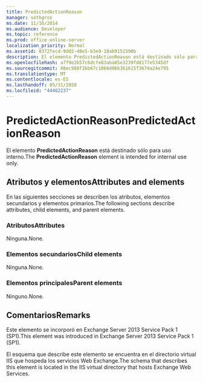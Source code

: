 ```yaml
---
title: PredictedActionReason
manager: sethgros
ms.date: 11/16/2014
ms.audience: Developer
ms.topic: reference
ms.prod: office-online-server
localization_priority: Normal
ms.assetid: 8372fecd-9dd2-40e5-b3e9-18ab9151590b
description: El elemento PredictedActionReason está destinado sólo para uso interno.
ms.openlocfilehash: a7f9e2b57c6dcfe83aba85e3239fd8177e5345df
ms.sourcegitcommit: 88ec988f2bb67c1866d06b361615f3674a24e795
ms.translationtype: MT
ms.contentlocale: es-ES
ms.lasthandoff: 05/31/2020
ms.locfileid: "44462237"
---
```

# <a name="predictedactionreason"></a><span data-ttu-id="62022-103">PredictedActionReason</span><span class="sxs-lookup"><span data-stu-id="62022-103">PredictedActionReason</span></span>

<span data-ttu-id="62022-104">El elemento **PredictedActionReason** está destinado sólo para uso interno.</span><span class="sxs-lookup"><span data-stu-id="62022-104">The **PredictedActionReason** element is intended for internal use only.</span></span> 

## <a name="attributes-and-elements"></a><span data-ttu-id="62022-105">Atributos y elementos</span><span class="sxs-lookup"><span data-stu-id="62022-105">Attributes and elements</span></span>

<span data-ttu-id="62022-106">En las siguientes secciones se describen los atributos, elementos secundarios y elementos primarios.</span><span class="sxs-lookup"><span data-stu-id="62022-106">The following sections describe attributes, child elements, and parent elements.</span></span>
  
### <a name="attributes"></a><span data-ttu-id="62022-107">Atributos</span><span class="sxs-lookup"><span data-stu-id="62022-107">Attributes</span></span>

<span data-ttu-id="62022-108">Ninguna.</span><span class="sxs-lookup"><span data-stu-id="62022-108">None.</span></span>
  
### <a name="child-elements"></a><span data-ttu-id="62022-109">Elementos secundarios</span><span class="sxs-lookup"><span data-stu-id="62022-109">Child elements</span></span>

<span data-ttu-id="62022-110">Ninguna.</span><span class="sxs-lookup"><span data-stu-id="62022-110">None.</span></span>
  
### <a name="parent-elements"></a><span data-ttu-id="62022-111">Elementos principales</span><span class="sxs-lookup"><span data-stu-id="62022-111">Parent elements</span></span>

<span data-ttu-id="62022-112">Ninguno.</span><span class="sxs-lookup"><span data-stu-id="62022-112">None.</span></span>
  
## <a name="remarks"></a><span data-ttu-id="62022-113">Comentarios</span><span class="sxs-lookup"><span data-stu-id="62022-113">Remarks</span></span>

<span data-ttu-id="62022-114">Este elemento se incorporó en Exchange Server 2013 Service Pack 1 (SP1).</span><span class="sxs-lookup"><span data-stu-id="62022-114">This element was introduced in Exchange Server 2013 Service Pack 1 (SP1).</span></span>
  
<span data-ttu-id="62022-115">El esquema que describe este elemento se encuentra en el directorio virtual IIS que hospeda los servicios Web Exchange.</span><span class="sxs-lookup"><span data-stu-id="62022-115">The schema that describes this element is located in the IIS virtual directory that hosts Exchange Web Services.</span></span>
  

